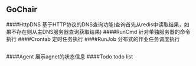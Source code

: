 ## GoChair
####HttpDNS
基于HTTP协议的DNS查询功能(查询首先从redis中读取结果，如果不存在则从主DNS服务器查询获取结果)
####RunCmd
针对单独服务器的命令执行
####Crontab
定时任务执行
####RunJob
分布式的作业任务调度执行
```

```
####Agent
展示agnet的状态信息
####Todo
todo list